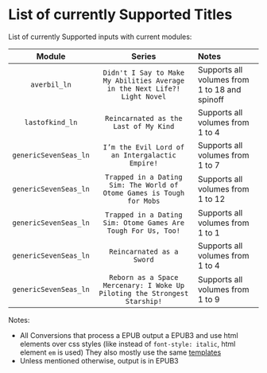 # List of currently Supported Titles

List of currently Supported inputs with current modules:

|        Module         |                                   Series                                   | Notes                                         |
| :-------------------: | :------------------------------------------------------------------------: | :-------------------------------------------- |
|     `averbil_ln`      | `Didn't I Say to Make My Abilities Average in the Next Life?! Light Novel` | Supports all volumes from 1 to 18 and spinoff |
|    `lastofkind_ln`    |                   `Reincarnated as the Last of My Kind`                    | Supports all volumes from 1 to 4              |
| `genericSevenSeas_ln` |              `I’m the Evil Lord of an Intergalactic Empire!`               | Supports all volumes from 1 to 7              |
| `genericSevenSeas_ln` |   `Trapped in a Dating Sim: The World of Otome Games is Tough for Mobs`    | Supports all volumes from 1 to 12             |
| `genericSevenSeas_ln` |       `Trapped in a Dating Sim: Otome Games Are Tough For Us, Too!`        | Supports all volumes from 1 to 1              |
| `genericSevenSeas_ln` |                         `Reincarnated as a Sword`                          | Supports all volumes from 1 to 4              |
| `genericSevenSeas_ln` | `Reborn as a Space Mercenary: I Woke Up Piloting the Strongest Starship!`  | Supports all volumes from 1 to 9              |

Notes:
- All Conversions that process a EPUB output a EPUB3 and use html elements over css styles (like instead of `font-style: italic`, html element `em` is used)
  They also mostly use the same [templates](./templates/)
- Unless mentioned otherwise, output is in EPUB3
